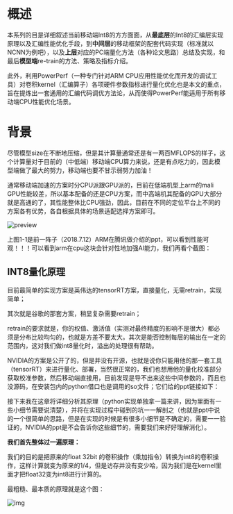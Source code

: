 # 概述

本系列的目是详细叙述当前移动端Int8的方方面面，从**最底层**的Int8的汇编层实现原理以及汇编性能优化手段，到**中间层**的移动框架的配套代码实现（标准就以NCNN为例吧），以及**上层**对应的PC端量化方法（各种论文思路）总结及实现，和最后**模型端**re-train的方法、策略及指标介绍。

此外，利用PowerPerf（一种专门针对ARM CPU应用性能优化而开发的调试工具）对卷积kernel（汇编算子）各项硬件参数指标进行量化优化也是本文的重点，旨在提炼出一套通用的汇编代码调优方法论，从而使得PowerPerf能适用于所有移动端CPU性能优化场景。

# 背景

尽管模型size在不断地压缩，但是其计算量通常还是有一两百MFLOPS的样子，这个计算量对于目前的（中低端）移动端CPU算力来说，还是有点吃力的，因此模型端做了最大的努力，移动端也要不甘示弱努力加油！

通常移动端加速的方案时分CPU派跟GPU派的，目前在低端机型上arm的mali GPU性能较差，所以基本配备的还是CPU方案，而中高端机其配备的GPU大部分就是高通的了，其性能整体比CPU强劲，因此，目前在不同的定位平台上不同的方案各有优势，各自根据具体的场景适配选择方案即可。

![preview](https://gitee.com/frewen1225/ImageUploader/raw/master/img/202110161202994.jpg)

上图1-1是前一阵子（2018.7.12）ARM在腾讯做介绍的ppt，可以看到性能可观！！！可以看到arm在cpu这块会针对性地加强AI能力，我们再看个截图：





## **INT8量化原理**

目前最简单的实现方案是英伟达的tensorRT方案，直接量化，无需retrain，实现简单；

其次就是谷歌的那套方案，稍显复杂需要retrain；

retrain的要求就是，你的权值、激活值（实测对最终精度的影响不是很大）都必须是分布比较均匀的，也就是方差不要太大。其次是能否控制每层的输出在一定的范围内，这对我们做int8量化时，溢出的处理很有帮助。

NVIDIA的方案是公开了的，但是并没有开源，也就是说你只能用他的那一套工具（tensorRT）来进行量化、部署，当然很正常的，我们也想用他的量化校准部分获取校准参数，然后移动端直接用，目前发现是导不出来这些中间参数的，而且也没源码，在安装包内的python借口也是调用的so文件；它们给的ppt链接如下：

接下来我在这章将详细分析其原理（python实现单独拿一篇来讲，因为里面有一些小细节需要说清楚），并将在实现过程中碰到的坑一一解剖之（也就是ppt中说的一个很简单的思路，但是在实现的时候是有很多小细节是不确定的，需要一一验证的，NVIDIA的ppt是不会告诉你这些细节的，需要我们来好好理解消化）。

**我们首先整体过一遍原理：**

我们的目的是把原来的float 32bit 的卷积操作（乘加指令）转换为int8的卷积操作，这样计算就变为原来的1/4，但是访存并没有变少哈，因为我们是在kernel里面才把float32变为int8进行计算的。

最粗糙、最本质的原理就是这个图：

![img](https://gitee.com/frewen1225/ImageUploader/raw/master/img/202110161207272.jpg)
























